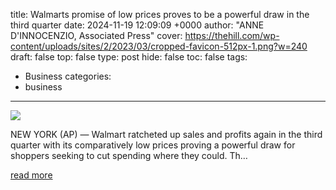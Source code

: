 title: Walmarts promise of low prices proves to be a powerful draw in the third quarter
date: 2024-11-19 12:09:09 +0000
author: "ANNE D'INNOCENZIO, Associated Press"
cover: https://thehill.com/wp-content/uploads/sites/2/2023/03/cropped-favicon-512px-1.png?w=240
draft: false
top: false
type: post
hide: false
toc: false
tags:
  - Business
categories:
  - business
---

![](https://thehill.com/wp-content/uploads/sites/2/2023/03/cropped-favicon-512px-1.png?w=240)

NEW YORK (AP) — Walmart ratcheted up sales and profits again in the third quarter with its comparatively low prices proving a powerful draw for shoppers seeking to cut spending where they could. Th…

[read more](https://thehill.com/homenews/ap/ap-business/ap-walmarts-promise-of-low-prices-prove-to-be-a-powerful-draw-in-the-third-quarter/)
